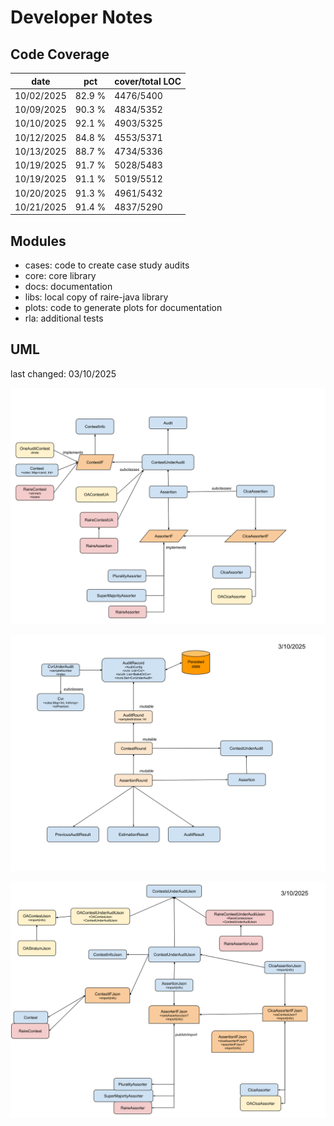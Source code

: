 # Developer Notes

## Code Coverage

| date       | pct    | cover/total LOC |
|------------|--------|-----------------|
| 10/02/2025 | 82.9 % | 4476/5400       |
| 10/09/2025 | 90.3 % | 4834/5352       |
| 10/10/2025 | 92.1 % | 4903/5325       |
| 10/12/2025 | 84.8 % | 4553/5371       |
| 10/13/2025 | 88.7 % | 4734/5336       |
| 10/19/2025 | 91.7 % | 5028/5483       |
| 10/19/2025 | 91.1 % | 5019/5512       |
| 10/20/2025 | 91.3 % | 4961/5432       |
| 10/21/2025 | 91.4 % | 4837/5290       |

## Modules

* cases: code to create case study audits
* core: core library
* docs: documentation
* libs: local copy of raire-java library
* plots: code to generate plots for documentation
* rla: additional tests

## UML
last changed: 03/10/2025

![rlauxe core UML](images/rlauxeUML.svg)

![rlauxe Audit UML](images/rlauxeAuditUML.svg)

![rlauxe JSON UML](images/rlauxeJson.svg)

